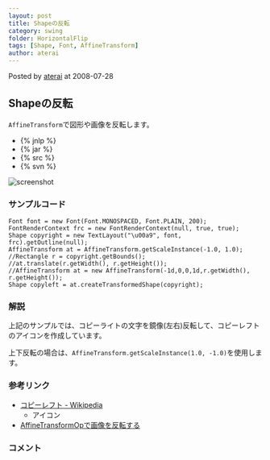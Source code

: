 ```yaml
---
layout: post
title: Shapeの反転
category: swing
folder: HorizontalFlip
tags: [Shape, Font, AffineTransform]
author: aterai
---
```


Posted by [aterai](http://terai.xrea.jp/aterai.html) at 2008-07-28

## Shapeの反転
`AffineTransform`で図形や画像を反転します。

- {% jnlp %}
- {% jar %}
- {% src %}
- {% svn %}

<!-- dummy comment line for breaking list -->

![screenshot](http://lh5.ggpht.com/_9Z4BYR88imo/TQTN731lMzI/AAAAAAAAAbk/Wc0qp3ocR88/s800/HorizontalFlip.png)

### サンプルコード
<pre class="prettyprint"><code>Font font = new Font(Font.MONOSPACED, Font.PLAIN, 200);
FontRenderContext frc = new FontRenderContext(null, true, true);
Shape copyright = new TextLayout("\u00a9", font, frc).getOutline(null);
AffineTransform at = AffineTransform.getScaleInstance(-1.0, 1.0);
//Rectangle r = copyright.getBounds();
//at.translate(r.getWidth(), r.getHeight());
//AffineTransform at = new AffineTransform(-1d,0,0,1d,r.getWidth(), r.getHeight());
Shape copyleft = at.createTransformedShape(copyright);
</code></pre>

### 解説
上記のサンプルでは、コピーライトの文字を鏡像(左右)反転して、コピーレフトのアイコンを作成しています。

上下反転の場合は、`AffineTransform.getScaleInstance(1.0, -1.0)`を使用します。

### 参考リンク
- [コピーレフト - Wikipedia](http://en.wikipedia.org/wiki/Copyleft)
    - アイコン
- [AffineTransformOpで画像を反転する](http://terai.xrea.jp/Swing/AffineTransformOp.html)

<!-- dummy comment line for breaking list -->

### コメント
